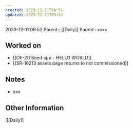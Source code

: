 ```yaml
---
created: 2023-12-11T09:52
updated: 2023-12-11T09:53
---
```

2023-12-11 09:52
Parent:: [[Daily]] 
Parent:: xxxx
## Worked on

- [[OE-20 Seed app - HELLO WORLD]]
- [[SR-16213 assets page returns to not commissioned]]

## Notes

- xxx

## Other Information

![[Daily]]
